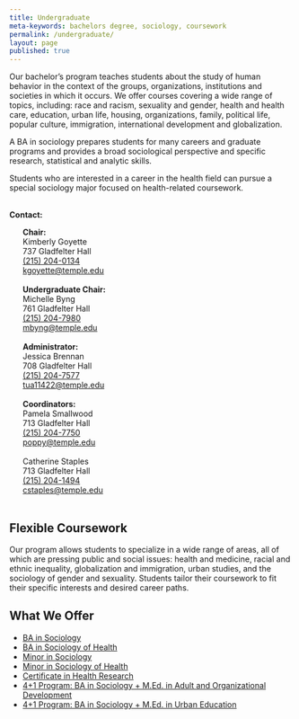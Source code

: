 ```yaml
---
title: Undergraduate
meta-keywords: bachelors degree, sociology, coursework
permalink: /undergraduate/
layout: page
published: true
---
```

Our bachelor’s program teaches students about the study of human behavior in the context of the groups, organizations, institutions and societies in which it occurs. We offer courses covering a wide range of topics, including: race and racism, sexuality and gender, health and health care, education, urban life, housing, organizations, family, political life, popular culture, immigration, international development and globalization.

A BA in sociology prepares students for many careers and graduate programs and provides a broad sociological perspective and specific research, statistical and analytic skills.

Students who are interested in a career in the health field can pursue a special sociology major focused on health-related coursework.
<div class="col m12 l4"><br>
  <div class="course-box">
    <b>Contact:</b>
    <ul>
    <b>Chair:</b><br/>
      Kimberly Goyette<br/>
737 Gladfelter Hall<br/>
<a href="tel:2152040134">(215) 204-0134</a><br/>
<a href="mailto:kgoyette@temple.edu">kgoyette@temple.edu</a><br/>
&nbsp;<br/>      
<b>Undergraduate Chair:</b><br/>
Michelle Byng<br/>
761 Gladfelter Hall<br/>
<a href="tel:2152047980">(215) 204-7980</a><br/>
<a href="mailto:mbyng@temple.edu">mbyng@temple.edu</a><br/>
</a></li>
  &nbsp;<br/>
<b>Administrator:</b><br/>
Jessica Brennan<br/>
708 Gladfelter Hall<br/>
<a href="tel:2152047577">(215) 204-7577</a><br/>
<a href="mailto:tua11422@temple.edu">tua11422@temple.edu</a><br/>
</a></li>
  &nbsp;<br/>
<b>Coordinators:</b><br/>
Pamela Smallwood<br/>
713 Gladfelter Hall<br/>
<a href="tel:2152047750">(215) 204-7750</a><br/>
<a href="mailto:poppy@temple.edu">poppy@temple.edu</a><br/>
</a></li>
  &nbsp;<br/>
Catherine Staples<br/>
713 Gladfelter Hall<br/>
<a href="tel:2152041494">(215) 204-1494</a><br/>
<a href="mailto:cstaples@temple.edu">cstaples@temple.edu</a><br/>
</a></li>
  &nbsp;<br/>
    </ul>
    </div>
</div>

## Flexible Coursework

Our program allows students to specialize in a wide range of areas, all of which are pressing public and social issues: health and medicine, racial and ethnic inequality, globalization and immigration, urban studies, and the  sociology of gender and sexuality. Students tailor their coursework to fit their specific interests and desired career paths.

## What We Offer

 - [BA in Sociology](http://bulletin.temple.edu/undergraduate/liberal-arts/sociology/ba-sociology/)
 - [BA in Sociology of Health](http://bulletin.temple.edu/undergraduate/liberal-arts/sociology/ba-sociology-health-track/)
 - [Minor in Sociology](http://bulletin.temple.edu/undergraduate/liberal-arts/sociology/minor-sociology/)
 - [Minor in Sociology of Health](http://bulletin.temple.edu/undergraduate/liberal-arts/sociology/minor-sociology-health/)
 - [Certificate in Health Research](http://bulletin.temple.edu/undergraduate/liberal-arts/sociology/certificate-health-research/)
 - [4+1 Program: BA in Sociology + M.Ed. in Adult and Organizational Development](http://education.temple.edu/aod/sociology-ba-adult-organizational-development-med)
 - [4+1 Program: BA in Sociology + M.Ed. in Urban Education](http://education.temple.edu/urbaned/accelerated-program-dual-degree-41-sociology-ba-and-urban-education-med)

